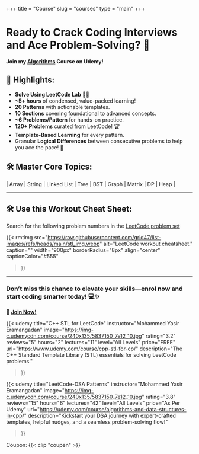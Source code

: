 +++
title = "Course"
slug = "courses"
type = "main"
+++



# Ready to Crack Coding Interviews and Ace Problem-Solving? 🚀

**Join my [Algorithms](https://udemy.com/course/algorithms-and-data-structures-in-cpp/) Course on Udemy!**  

## 🌟 Highlights:  

- **Solve Using LeetCode Lab** 👨‍🚀  
- **~5+ hours** of condensed, value-packed learning!  
- **20 Patterns** with actionable templates.  
- **10 Sections** covering foundational to advanced concepts.  
- **~6 Problems/Pattern** for hands-on practice.  
- **120+ Problems** curated from LeetCode! 🏆  
- **Template-Based Learning** for every pattern.  
- Granular **Logical Differences** between consecutive problems to help you ace the pace! 🚀  

## 🛠 Master Core Topics:  
| Array | String | Linked List | Tree | BST | Graph | Matrix | DP | Heap |  

---

## 🛠 Use this Workout Cheat Sheet:  

Search for the following problem numbers in the [LeetCode problem set](https://leetcode.com/problemset/)

{{< rmtimg 
    src="https://raw.githubusercontent.com/grid47/list-images/refs/heads/main/stl_img.webp" 
    alt="LeetCode workout cheatsheet."
    caption=""
    width="900px"
    borderRadius="8px"
    align="center" 
    captionColor="#555"
>}}

---

### Don’t miss this chance to elevate your skills—enrol now and start coding smarter today! 💻✨  

🎯 **[Join Now!](https://udemy.com/course/algorithms-and-data-structures-in-cpp/)**  



{{< udemy 
    title="C++ STL for LeetCode"
    instructor="Mohammed Yasir Eramangadan"
    image="https://img-c.udemycdn.com/course/240x135/5837150_7e12_10.jpg"
    rating="3.2"
    reviews="5"
    hours="2"
    lectures="11"
    level="All Levels"
    price="FREE"
    url="https://www.udemy.com/course/cpp-stl-for-cp/"
    description="The C++ Standard Template Library (STL) essentials for solving LeetCode problems."
>}}

{{< udemy 
    title="LeetCode-DSA Patterns"
    instructor="Mohammed Yasir Eramangadan"
    image="https://img-c.udemycdn.com/course/240x135/5837150_7e12_10.jpg"
    rating="3.8"
    reviews="15"
    hours="6"
    lectures="42"
    level="All Levels"
    price="As Per Udemy"
    url="https://udemy.com/course/algorithms-and-data-structures-in-cpp/"
    description="Kickstart your DSA journey with expert-crafted templates, helpful nudges, and a seamless problem-solving flow!"
>}}


Coupon: {{< clip "coupen" >}} 
